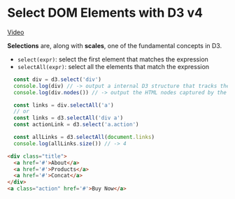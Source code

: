 # Select DOM Elements with D3 v4
[Video](https://egghead.io/lessons/d3-select-dom-elements-with-d3-v4)

**Selections** are, along with **scales**, one of the fundamental concepts in D3.

- ``select(expr)``: select the first element that matches the expression
- ``selectAll(expr)``: select all the elements that match the expression

```js
  const div = d3.select('div')
  console.log(div) // -> output a internal D3 structure that tracks the selection
  console.log(div.nodes()) // -> output the HTML nodes captured by the select

  const links = div.selectAll('a')
  // or
  const links = d3.selectAll('div a')
  const actionLink = d3.select('a.action')

  const allLinks = d3.selectAll(document.links)
  console.log(allLinks.size()) // -> 4
```

```HTML
<div class="title">
  <a href='#'>About</a>
  <a href='#'>Products</a>
  <a href='#'>Concat</a>
</div>
<a class="action" href='#'>Buy Now</a>
```
